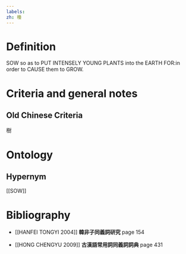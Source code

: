 ```yaml
---
labels: 
zh: 種
---
```


# Definition
SOW so as to PUT INTENSELY YOUNG PLANTS into the EARTH FOR:in order to CAUSE them to GROW.
# Criteria and general notes
## Old Chinese Criteria
樹
# Ontology

## Hypernym
[[SOW]]
# Bibliography
- [[HANFEI TONGYI 2004]]
**韓非子同義詞研究** page 154

- [[HONG CHENGYU 2009]]
**古漢語常用詞同義詞詞典** page 431
